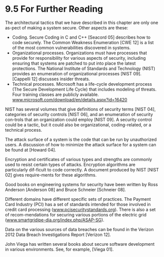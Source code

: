 9.5 For Further Reading
===

The architectural tactics that we have described in this chapter are only one as-pect of making a system secure. Other aspects are these:

* Coding. Secure Coding in C and C++ [Seacord 05] describes how to code securely. The Common Weakness Enumeration [CWE 12] is a list of the most common vulnerabilities discovered in systems.
* Organizational processes. Organizations must have processes that provide for responsibility for various aspects of security, including ensuring that systems are patched to put into place the latest protections. The National Institute of Standards and Technology (NIST) provides an enumeration of organizational processes [NIST 09]. [Cappelli 12] discusses insider threats.
* Technical processes. Microsoft has a life-cycle development process (The Secure Development Life Cycle) that includes modeling of threats. Four training classes are publicly available. www.microsoft.com/download/en/details.aspx?id=16420

NIST has several volumes that give definitions of security terms [NIST 04], categories of security controls [NIST 06], and an enumeration of security con-trols that an organization could employ [NIST 09]. A security control could be a tactic, but it could also be organizational, coding-related, or a technical process.

The attack surface of a system is the code that can be run by unauthorized users. A discussion of how to minimize the attack surface for a system can be found at [Howard 04].

Encryption and certificates of various types and strengths are commonly used to resist certain types of attacks. Encryption algorithms are particularly dif-ficult to code correctly. A document produced by NIST [NIST 02] gives require-ments for these algorithms.

Good books on engineering systems for security have been written by Ross Anderson [Anderson 08] and Bruce Schneier [Schneier 08].

Different domains have different specific sets of practices. The Payment Card Industry (PCI) has a set of standards intended for those involved in credit card processing (www.pcisecuritystandards.org). There is also a set of recom-mendations for securing various portions of the electric grid (www.smartgridipe-dia.org/index.php/ASAP-SG).

Data on the various sources of data breaches can be found in the Verizon 2012 Data Breach Investigations Report [Verizon 12].

John Viega has written several books about secure software development in various environments. See, for example, [Viega 01].
